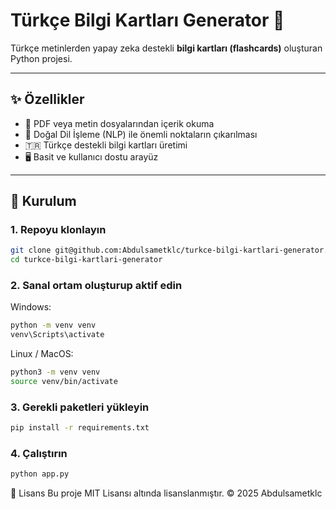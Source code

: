 # Türkçe Bilgi Kartları Generator 🚀

Türkçe metinlerden yapay zeka destekli **bilgi kartları (flashcards)** oluşturan Python projesi.

---

## ✨ Özellikler

- 📄 PDF veya metin dosyalarından içerik okuma  
- 🤖 Doğal Dil İşleme (NLP) ile önemli noktaların çıkarılması  
- 🇹🇷 Türkçe destekli bilgi kartları üretimi  
- 🖥️ Basit ve kullanıcı dostu arayüz  

---

## 🚀 Kurulum

### 1. Repoyu klonlayın

```bash
git clone git@github.com:Abdulsametklc/turkce-bilgi-kartlari-generator.git
cd turkce-bilgi-kartlari-generator
```

### 2. Sanal ortam oluşturup aktif edin
Windows:
```bash
python -m venv venv
venv\Scripts\activate
```
Linux / MacOS:
```bash
python3 -m venv venv
source venv/bin/activate
```
### 3. Gerekli paketleri yükleyin
```bash
pip install -r requirements.txt
```
### 4. Çalıştırın
```bash
python app.py
```
📄 Lisans
Bu proje MIT Lisansı altında lisanslanmıştır. © 2025 Abdulsametklc
